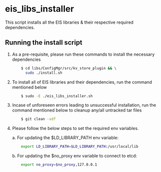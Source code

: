# eis_libs_installer

This script installs all the EIS libraries & their respective required dependencies.

## Running the install script

1. As a pre-requisite, please run these commands to install the necessary dependencies

    ```sh
        $ cd libs/ConfigMgr/src/kv_store_plugin && \
          sudo ./install.sh
    ```

2. To install all of EIS libraries and their dependencies, run the command mentioned below

    ```sh
        $ sudo -E ./eis_libs_installer.sh
    ```

3. Incase of unforeseen errors leading to unsuccessful installation, run the command mentioned below to cleanup any/all untracked tar files

    ```sh
        $ git clean -xdf
    ```


4. Please follow the below steps to set the required env variables.

    a. For updating the $LD_LIBRARY_PATH env variable:
    ```sh
        export LD_LIBRARY_PATH=$LD_LIBRARY_PATH:/usr/local/lib
    ```

    b. For updating the $no_proxy env variable to connect to etcd:
    ```sh
        export no_proxy=$no_proxy,127.0.0.1
    ```